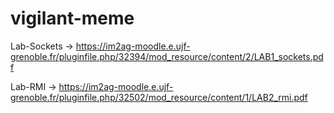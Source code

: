 # vigilant-meme

Lab-Sockets -> https://im2ag-moodle.e.ujf-grenoble.fr/pluginfile.php/32394/mod_resource/content/2/LAB1_sockets.pdf

Lab-RMI -> https://im2ag-moodle.e.ujf-grenoble.fr/pluginfile.php/32502/mod_resource/content/1/LAB2_rmi.pdf
